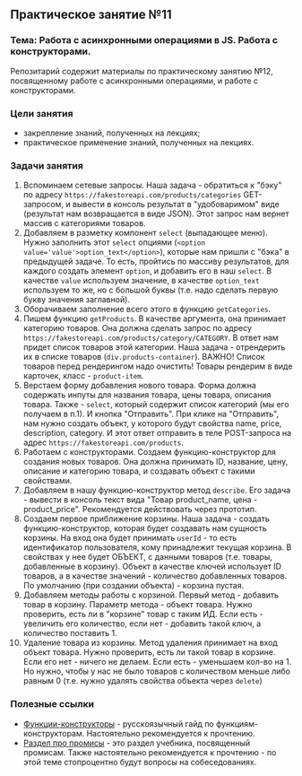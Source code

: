 ## Практическое занятие №11

### Тема: Работа с асинхронными операциями в JS. Работа с конструкторами.

Репозитарий содержит материалы по практическому занятию №12, посвященному работе с асинхронными операциями, и работе с конструкторами.

### Цели занятия
- закрепление знаний, полученных на лекциях;
- практическое применение знаний, полученных на лекциях.

### Задачи занятия
1. Вспоминаем сетевые запросы. Наша задача - обратиться к "бэку" по адресу `https://fakestoreapi.com/products/categories` GET-запросом, и вывести в консоль результат в "удобоваримом" виде (результат нам возвращается в виде JSON). Этот запрос нам вернет массив с категориями товаров.
2. Добавляем в разметку компонент `select` (выпадающее меню). Нужно заполнить этот `select` опциями (`<option value='value'>option_text</option>`), которые нам пришли с "бэка" в предыдущей задаче. То есть, пройтись по массиву результатов, для каждого создать элемент `option`, и добавить его в наш `select`. В качестве `value` используем значение, в качестве `option_text` используем то же, но с большой буквы (т.е. надо сделать первую букву значения заглавной).
3. Оборачиваем заполнение всего этого в функцию `getCategories`.
4. Пишем функцию `getProducts`. В качестве аргумента, она принимает категорию товаров. Она должна сделать запрос по адресу `https://fakestoreapi.com/products/category/CATEGORY`. В ответ нам придет список товаров этой категории. Наша задача - отрендерить их в списке товаров (`div.products-container`). ВАЖНО! Список товаров перед рендерингом надо очистить! Товары рендерим в виде карточек, класс - `product-item`.
5. Верстаем форму добавления нового товара. Форма должна содержать инпуты для названия товара, цены товара, описания товара. Также - `select`, который содержит список категорий (мы его получаем в п.1). И кнопка "Отправить". При клике на "Отправить", нам нужно создать объект, у которого будут свойства name, price, description, category. И этот ответ отправить в теле POST-запроса на адрес `https://fakestoreapi.com/products`.
6. Работаем с конструкторами. Создаем функцию-конструктор для создания новых товаров. Она должна принимать ID, название, цену, описание и категорию товара, и создавать объект с такими свойствами.
7. Добавляем в нашу функцию-конструктор метод `describe`. Его задача - вывести в консоль текст вида "Товар product_name, цена - product_price". Рекомендуется действовать через прототип.
8. Создаем первое приближение корзины. Наша задача - создать функцию-конструктор, которая будет создавать нам сущность корзины. На вход она будет принимать `userId` - то есть идентификатор пользователя, кому принадлежит текущая корзина. В свойствах у нее будет ОБЪЕКТ, с данными товаров (т.е. товары, добавленные в корзину). Объект в качестве ключей использует ID товаров, а в качестве значений - количество добавленных товаров. По умолчанию (при создании объекта) - корзина пустая.
9. Добавляем методы работы с корзиной. Первый метод - добавить товар в корзину. Параметр метода - объект товара. Нужно проверить, есть ли в "корзине" товар с таким ИД. Если есть - увеличить его количество, если нет - добавить такой ключ, а количество поставить 1.
10. Удаление товара из корзины. Метод удаления принимает на вход объект товара. Нужно проверить, есть ли такой товар в корзине. Если его нет - ничего не делаем. Если есть - уменьшаем кол-во на 1. Но нужно, чтобы у нас не было товаров с количеством меньше либо равным 0 (т.е. нужно удалять свойства объекта через `delete`)

### Полезные ссылки
 - [Функции-конструкторы](https://learn.javascript.ru/constructor-new) - русскоязычный гайд по функциям-конструкторам. Настоятельно рекомендуется к прочтению.
 - [Раздел про промисы](https://learn.javascript.ru/async) - это раздел учебника, посвященный промисам. Также настоятельно рекомендуется к прочтению - по этой теме стопроцентно будут вопросы на собеседованиях.
